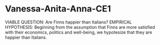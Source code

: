 # Vanessa-Anita-Anna-CE1


VIABLE QUESTION: Are Finns happier than Italians?
EMPIRICAL HYPOTHESIS: Beginning from the assumption that Finns are more satisfied with their economics, politics and well-being, we hypotesize that they are happier than Italians. 
